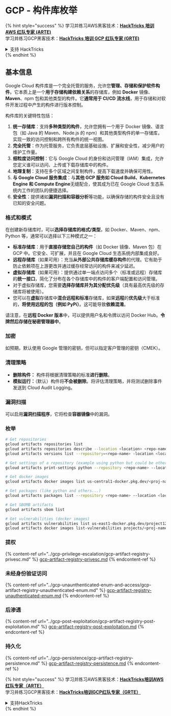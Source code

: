 # GCP - 构件库枚举

{% hint style="success" %}
学习并练习AWS黑客技术：<img src="/.gitbook/assets/image.png" alt="" data-size="line">[**HackTricks 培训 AWS 红队专家 (ARTE)**](https://training.hacktricks.xyz/courses/arte)<img src="/.gitbook/assets/image.png" alt="" data-size="line">\
学习并练习GCP黑客技术：<img src="/.gitbook/assets/image (2).png" alt="" data-size="line">[**HackTricks 培训 GCP 红队专家 (GRTE)**<img src="/.gitbook/assets/image (2).png" alt="" data-size="line">](https://training.hacktricks.xyz/courses/grte)

<details>

<summary>支持 HackTricks</summary>

* 检查[**订阅计划**](https://github.com/sponsors/carlospolop)!
* **加入** 💬 [**Discord 群组**](https://discord.gg/hRep4RUj7f) 或 [**电报群组**](https://t.me/peass) 或 **关注**我们的 **Twitter** 🐦 [**@hacktricks\_live**](https://twitter.com/hacktricks\_live)**.**
* 通过向 [**HackTricks**](https://github.com/carlospolop/hacktricks) 和 [**HackTricks Cloud**](https://github.com/carlospolop/hacktricks-cloud) github 仓库提交 PR 来分享黑客技巧。

</details>
{% endhint %}

## 基本信息

Google Cloud 构件库是一个完全托管的服务，允许您**管理、存储和保护软件构件**。它本质上是一个**用于存储构建依赖关系**的存储库，例如 **Docker** 镜像、**Maven**、npm 包和其他类型的构件。它**通常用于 CI/CD 流水线**，用于存储和对软件开发过程中产生的构件进行版本控制。

构件库的关键特性包括：

1. **统一存储库**：支持**多种类型的构件**，允许您拥有一个用于 Docker 镜像、语言包（如 Java 的 Maven、Node.js 的 npm）和其他类型构件的单一存储库，实现一致的访问控制和跨所有构件的统一视图。
2. **完全托管**：作为托管服务，它负责底层基础设施、扩展和安全性，减少用户的维护工作量。
3. **细粒度访问控制**：它与 Google Cloud 的身份和访问管理（IAM）集成，允许您定义谁可以访问、上传或下载存储库中的构件。
4. **地理复制**：支持在多个区域之间复制构件，提高下载速度并确保可用性。
5. **与 Google Cloud 服务集成**：与**其他 GCP 服务如 Cloud Build、Kubernetes Engine 和 Compute Engine**无缝配合，使其成为已在 Google Cloud 生态系统内工作的团队的便捷选择。
6. **安全性**：提供诸如**漏洞扫描和容器分析**等功能，以确保存储的构件安全且没有已知的安全问题。

### 格式和模式

在创建新存储库时，可以**选择存储库的格式/类型**，如 Docker、Maven、npm、Python 等，通常可以选择以下三种模式之一：

* **标准存储库**：用于**直接存储您自己的构件**（如 Docker 镜像、Maven 包）在 GCP 中。它安全、可扩展，并且在 Google Cloud 生态系统内部集成良好。
* **远程存储库**（如果可用）：充当**从外部公共存储库缓存构件**的代理。它有助于防止依赖项在上游更改并通过缓存经常访问的构件来减少延迟。
* **虚拟存储库**（如果可用）：提供通过单一端点访问多个（标准或远程）存储库的**统一接口**，简化了分布在各个存储库中的构件的客户端配置和访问管理。
* 对于虚拟存储库，您需要**选择存储库并为其分配优先级**（具有最高优先级的存储库将被使用）。
* 您可以在**虚拟**存储库中**混合远程和标准**存储库，如果**远程**的**优先级**大于标准的，**将使用远程的包（例如 PyPi）**。这可能导致**依赖混淆**。

请注意，在**远程 Docker 版本**中，可以提供用户名和令牌以访问 Docker Hub。**令牌然后存储在秘密管理器中**。

### 加密

如预期，默认使用 Google 管理的密钥，但可以指定客户管理的密钥（CMEK）。

### 清理策略

* **删除构件：** 构件将根据清理策略的标准**进行删除**。
* **模拟运行：**（默认）构件将**不会被删除**。将评估清理策略，并将测试删除事件发送到 Cloud Audit Logging。

### 漏洞扫描

可以启用**漏洞扫描程序**，它将检查**容器镜像**中的漏洞。

### 枚举
```bash
# Get repositories
gcloud artifacts repositories list
gcloud artifacts repositories describe --location <location> <repo-name>
gcloud artifacts versions list --repository=<repo-name> -location <location> --package <package-name>

# Get settings of a repository (example using python but could be other)
gcloud artifacts print-settings python --repository <repo-name> --location <location>

# Get docker images
gcloud artifacts docker images list us-central1-docker.pkg.dev/<proj-name>/<repo-name>

# Get packages (like python and others...)
gcloud artifacts packages list --repository <repo-name> --location <location>

# Get SBOMB artifacts
gcloud artifacts sbom list

# Get vulnerabilities (docker images)
gcloud artifacts vulnerabilities list us-east1-docker.pkg.dev/project123/repository123/someimage@sha256:49765698074d6d7baa82f
gcloud artifacts docker images list-vulnerabilities projects/<proj-name>/locations/<location>/scans/<scan-uuid>
```
### 提权

{% content-ref url="../gcp-privilege-escalation/gcp-artifact-registry-privesc.md" %}
[gcp-artifact-registry-privesc.md](../gcp-privilege-escalation/gcp-artifact-registry-privesc.md)
{% endcontent-ref %}

### 未经身份验证访问

{% content-ref url="../gcp-unaunthenticated-enum-and-access/gcp-artifact-registry-unauthenticated-enum.md" %}
[gcp-artifact-registry-unauthenticated-enum.md](../gcp-unaunthenticated-enum-and-access/gcp-artifact-registry-unauthenticated-enum.md)
{% endcontent-ref %}

### 后渗透

{% content-ref url="../gcp-post-exploitation/gcp-artifact-registry-post-exploitation.md" %}
[gcp-artifact-registry-post-exploitation.md](../gcp-post-exploitation/gcp-artifact-registry-post-exploitation.md)
{% endcontent-ref %}

### 持久化

{% content-ref url="../gcp-persistence/gcp-artifact-registry-persistence.md" %}
[gcp-artifact-registry-persistence.md](../gcp-persistence/gcp-artifact-registry-persistence.md)
{% endcontent-ref %}

{% hint style="success" %}
学习并练习AWS黑客技术：<img src="/.gitbook/assets/image.png" alt="" data-size="line">[**HackTricks培训AWS红队专家（ARTE）**](https://training.hacktricks.xyz/courses/arte)<img src="/.gitbook/assets/image.png" alt="" data-size="line">\
学习并练习GCP黑客技术：<img src="/.gitbook/assets/image (2).png" alt="" data-size="line">[**HackTricks培训GCP红队专家（GRTE）**<img src="/.gitbook/assets/image (2).png" alt="" data-size="line">](https://training.hacktricks.xyz/courses/grte)

<details>

<summary>支持HackTricks</summary>

* 查看[**订阅计划**](https://github.com/sponsors/carlospolop)!
* **加入** 💬 [**Discord群组**](https://discord.gg/hRep4RUj7f) 或 [**电报群组**](https://t.me/peass) 或 **关注**我们的**Twitter** 🐦 [**@hacktricks\_live**](https://twitter.com/hacktricks\_live)**.**
* 通过向[**HackTricks**](https://github.com/carlospolop/hacktricks)和[**HackTricks Cloud**](https://github.com/carlospolop/hacktricks-cloud) github仓库提交PR来分享黑客技巧。

</details>
{% endhint %}
